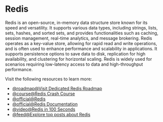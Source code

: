 # Redis

Redis is an open-source, in-memory data structure store known for its speed and versatility. It supports various data types, including strings, lists, sets, hashes, and sorted sets, and provides functionalities such as caching, session management, real-time analytics, and message brokering. Redis operates as a key-value store, allowing for rapid read and write operations, and is often used to enhance performance and scalability in applications. It supports persistence options to save data to disk, replication for high availability, and clustering for horizontal scaling. Redis is widely used for scenarios requiring low-latency access to data and high-throughput performance.

Visit the following resources to learn more:

- [@roadmap@Visit Dedicated Redis Roadmap](https://roadmap.sh/redis)
- [@course@Redis Crash Course](https://www.youtube.com/watch?v=XCsS_NVAa1g)
- [@official@Redis](https://redis.io/)
- [@official@Redis Documentation](https://redis.io/docs/latest/)
- [@video@Redis in 100 Seconds](https://www.youtube.com/watch?v=G1rOthIU-uo)
- [@feed@Explore top posts about Redis](https://app.daily.dev/tags/redis?ref=roadmapsh)
